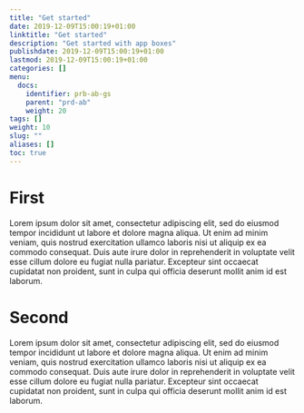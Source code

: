 ```yaml
---
title: "Get started"
date: 2019-12-09T15:00:19+01:00
linktitle: "Get started"
description: "Get started with app boxes"
publishdate: 2019-12-09T15:00:19+01:00
lastmod: 2019-12-09T15:00:19+01:00
categories: []
menu:
  docs:
    identifier: prb-ab-gs
    parent: "prd-ab"
    weight: 20
tags: []
weight: 10
slug: ""
aliases: []
toc: true
---
```


# First
Lorem ipsum dolor sit amet, consectetur adipiscing elit, sed do eiusmod tempor incididunt ut labore et dolore magna aliqua. Ut enim ad minim veniam, quis nostrud exercitation ullamco laboris nisi ut aliquip ex ea commodo consequat. Duis aute irure dolor in reprehenderit in voluptate velit esse cillum dolore eu fugiat nulla pariatur. Excepteur sint occaecat cupidatat non proident, sunt in culpa qui officia deserunt mollit anim id est laborum.

# Second
Lorem ipsum dolor sit amet, consectetur adipiscing elit, sed do eiusmod tempor incididunt ut labore et dolore magna aliqua. Ut enim ad minim veniam, quis nostrud exercitation ullamco laboris nisi ut aliquip ex ea commodo consequat. Duis aute irure dolor in reprehenderit in voluptate velit esse cillum dolore eu fugiat nulla pariatur. Excepteur sint occaecat cupidatat non proident, sunt in culpa qui officia deserunt mollit anim id est laborum.
